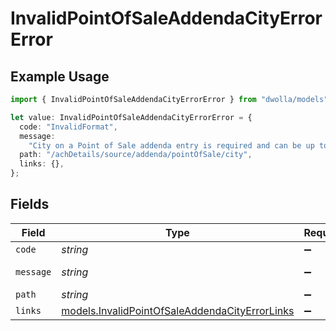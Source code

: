 # InvalidPointOfSaleAddendaCityErrorError

## Example Usage

```typescript
import { InvalidPointOfSaleAddendaCityErrorError } from "dwolla/models";

let value: InvalidPointOfSaleAddendaCityErrorError = {
  code: "InvalidFormat",
  message:
    "City on a Point of Sale addenda entry is required and can be up to 15 characters.",
  path: "/achDetails/source/addenda/pointOfSale/city",
  links: {},
};
```

## Fields

| Field                                                                                                  | Type                                                                                                   | Required                                                                                               | Description                                                                                            | Example                                                                                                |
| ------------------------------------------------------------------------------------------------------ | ------------------------------------------------------------------------------------------------------ | ------------------------------------------------------------------------------------------------------ | ------------------------------------------------------------------------------------------------------ | ------------------------------------------------------------------------------------------------------ |
| `code`                                                                                                 | *string*                                                                                               | :heavy_minus_sign:                                                                                     | N/A                                                                                                    | InvalidFormat                                                                                          |
| `message`                                                                                              | *string*                                                                                               | :heavy_minus_sign:                                                                                     | N/A                                                                                                    | City on a Point of Sale addenda entry is required and can be up to 15 characters.                      |
| `path`                                                                                                 | *string*                                                                                               | :heavy_minus_sign:                                                                                     | N/A                                                                                                    | /achDetails/source/addenda/pointOfSale/city                                                            |
| `links`                                                                                                | [models.InvalidPointOfSaleAddendaCityErrorLinks](../models/invalidpointofsaleaddendacityerrorlinks.md) | :heavy_minus_sign:                                                                                     | N/A                                                                                                    | {}                                                                                                     |